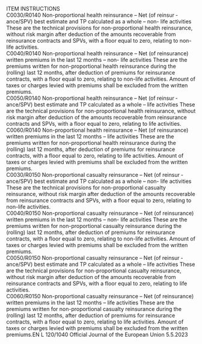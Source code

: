  
ITEM  INSTRUCTIONS  
C0030/R0140  Non-proportional health 
reinsurance – Net (of reinsur ­
ance/SPV) best estimate and TP 
calculated as a whole – non- 
life activities  These are the technical provisions for non-proportional health reinsurance, 
without risk margin after deduction of the amounts recoverable from reinsurance 
contracts and SPVs, with a floor equal to zero, relating to non-life activities.  
C0040/R0140  Non-proportional health 
reinsurance – Net (of 
reinsurance) written premiums 
in the last 12 months – non- 
life activities  These are the premiums written for non-proportional health reinsurance during 
the (rolling) last 12 months, after deduction of premiums for reinsurance 
contracts, with a floor equal to zero, relating to non-life activities. Amount of 
taxes or charges levied with premiums shall be excluded from the written 
premiums.  
C0050/R0140  Non-proportional health 
reinsurance – Net (of reinsur ­
ance/SPV) best estimate and TP 
calculated as a whole – life 
activities  These are the technical provisions for non-proportional health reinsurance, 
without risk margin after deduction of the amounts recoverable from reinsurance 
contracts and SPVs, with a floor equal to zero, relating to life activities.  
C0060/R0140  Non-proportional health 
reinsurance – Net (of 
reinsurance) written premiums 
in the last 12 months – life 
activities  These are the premiums written for non-proportional health reinsurance during 
the (rolling) last 12 months, after deduction of premiums for reinsurance 
contracts, with a floor equal to zero, relating to life activities. Amount of taxes 
or charges levied with premiums shall be excluded from the written premiums.  
C0030/R0150  Non-proportional casualty 
reinsurance – Net (of reinsur ­
ance/SPV) best estimate and TP 
calculated as a whole – non- 
life activities  These are the technical provisions for non-proportional casualty reinsurance, 
without risk margin after deduction of the amounts recoverable from reinsurance 
contracts and SPVs, with a floor equal to zero, relating to non-life activities.  
C0040/R0150  Non-proportional casualty 
reinsurance – Net (of 
reinsurance) written premiums 
in the last 12 months – non- 
life activities  These are the premiums written for non-proportional casualty reinsurance during 
the (rolling) last 12 months, after deduction of premiums for reinsurance 
contracts, with a floor equal to zero, relating to non-life activities. Amount of 
taxes or charges levied with premiums shall be excluded from the written 
premiums.  
C0050/R0150  Non-proportional casualty 
reinsurance – Net (of reinsur ­
ance/SPV) best estimate and TP 
calculated as a whole – life 
activities  These are the technical provisions for non-proportional casualty reinsurance, 
without risk margin after deduction of the amounts recoverable from reinsurance 
contracts and SPVs, with a floor equal to zero, relating to life activities.  
C0060/R0150  Non-proportional casualty 
reinsurance – Net (of 
reinsurance) written premiums 
in the last 12 months – life 
activities  These are the premiums written for non-proportional casualty reinsurance during 
the (rolling) last 12 months, after deduction of premiums for reinsurance 
contracts, with a floor equal to zero, relating to life activities. Amount of taxes 
or charges levied with premiums shall be excluded from the written premiums.EN  L 120/1040 Official Journal of the European Union 5.5.2023